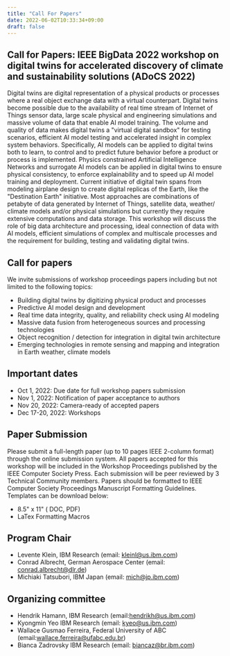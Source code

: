 ```yaml
---
title: "Call For Papers"
date: 2022-06-02T10:33:34+09:00
draft: false
---
```


## Call for Papers: IEEE BigData 2022 workshop on digital twins for accelerated discovery of climate and sustainability solutions (ADoCS 2022)

Digital twins are digital representation of a physical products or processes where a real object exchange data with a virtual counterpart. Digital twins become possible due to the availability of real time stream of Internet of Things sensor data, large scale physical and engineering simulations and massive volume of data that enable AI model training. The volume and quality of data makes digital twins a "virtual digital sandbox" for testing scenarios, efficient AI model testing and accelerated insight in complex system behaviors. Specifically, AI models can be applied to digital twins both to learn, to control and to predict future behavior before a product or process is implemented. Physics constrained Artificial Intelligence Networks and surrogate AI models can be applied in digital twins to ensure physical consistency, to enforce explainability and to speed up AI model training and deployment. Current initiative of digital twin spans from modeling airplane design to create digital replicas of the Earth, like the "Destination Earth" initiative. Most approaches are combinations of petabyte of data generated by Internet of Things, satellite data, weather/ climate models and/or physical simulations but currently they require extensive computations and data storage. This workshop will discuss the role of big data architecture and processing, ideal connection of data with AI models, efficient simulations of complex and multiscale processes and the requirement for building, testing and validating digital twins.

## Call for papers

We invite submissions of workshop proceedings papers including but not limited to the following topics: 
-	Building digital twins by digitizing physical product and processes 
-	Predictive AI model design and development
-	Real time data integrity, quality, and reliability check using AI modeling
-	Massive data fusion from heterogeneous sources and processing technologies
-	Object recognition / detection for integration in digital twin architecture
-	Emerging technologies in remote sensing and mapping and integration in Earth weather, climate models

## Important dates

-	Oct 1, 2022: Due date for full workshop papers submission
-	Nov 1, 2022: Notification of paper acceptance to authors
-	Nov 20, 2022: Camera-ready of accepted papers
-	Dec 17-20, 2022: Workshops

## Paper Submission

Please submit a full-length paper (up to 10 pages IEEE 2-column format) through the online submission system. All papers accepted for this workshop will be included in the Workshop Proceedings published by the IEEE Computer Society Press. Each submission will be peer reviewed by 3 Technical Community members. Papers should be formatted to IEEE Computer Society Proceedings Manuscript Formatting Guidelines. Templates can be download below: 
-	8.5" x 11" ( DOC, PDF) 
-	LaTex Formatting Macros 

## Program Chair

-	Levente Klein, IBM Research (email: kleinl@us.ibm.com)
-	Conrad Albrecht, German Aerospace Center (email: conrad.albrecht@dlr.de)
-	Michiaki Tatsubori, IBM Japan (email: mich@jp.ibm.com)

## Organizing committee
-	Hendrik Hamann, IBM Research (email:hendrikh@us.ibm.com) 
-	Kyongmin Yeo IBM Research (email: kyeo@us.ibm.com)
-	Wallace Gusmao Ferreira, Federal University of ABC (email:wallace.ferreira@ufabc.edu.br)
-	Bianca Zadrovsky IBM Research (email: biancaz@br.ibm.com)
